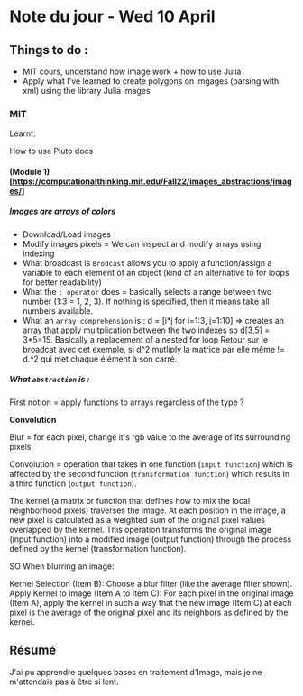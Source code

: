 # Note du jour - Wed 10 April

## Things to do :

- MIT cours, understand how image work + how to use Julia
- Apply what I've learned to create polygons on imgages (parsing with xml) using the library Julia Images

### MIT

Learnt:

How to use Pluto docs 

#### (Module 1)[https://computationalthinking.mit.edu/Fall22/images_abstractions/images/]

##### Images are arrays of colors

- Download/Load images
- Modify images pixels = We can inspect and modify arrays using indexing
- What broadcast is
  `Brodcast` allows you to apply a function/assign a variable to each element of an object (kind of an alternative to for loops for better readability)
- What the `: operator` does = basically selects a range between two number (1:3 = 1, 2, 3). If nothing is specified, then it means take all numbers available.
- What an `array comprehension` is : d = [i*j for i=1:3, j=1:10] => creates an array that apply multplication between the two indexes so d[3,5] = 3\*5=15. Basically a replacement of a nested for loop
  Retour sur le broadcat avec cet exemple, si d^2 mutliply la matrice par elle même != d.^2 qui met chaque élément à son carré.

##### What `abstraction` is :

First notion = apply functions to arrays regardless of the type ?

**Convolution**

Blur = for each pixel, change it's rgb value to the average of its surrounding pixels

Convolution = operation that takes in one function (`input function`) which is affected by the second function (`transformation function`) which results in a third function (`output function`).

The kernel (a matrix or function that defines how to mix the local neighborhood pixels) traverses the image.
At each position in the image, a new pixel is calculated as a weighted sum of the original pixel values overlapped by the kernel.
This operation transforms the original image (input function) into a modified image (output function) through the process defined by the kernel (transformation function).

SO When blurring an image:

Kernel Selection (Item B): Choose a blur filter (like the average filter shown).
Apply Kernel to Image (Item A to Item C): For each pixel in the original image (Item A), apply the kernel in such a way that the new image (Item C) at each pixel is the average of the original pixel and its neighbors as defined by the kernel.

## Résumé 

J'ai pu apprendre quelques bases en traitement d'Image, mais je ne m'attendais pas à être si lent. 
